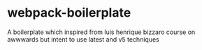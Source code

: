 # webpack-boilerplate
A boilerplate which inspired from luis henrique bizzaro course on awwwards but intent to use latest and v5 techniques
